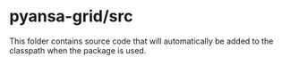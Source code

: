 # pyansa-grid/src

This folder contains source code that will automatically be added to the classpath when
the package is used.
